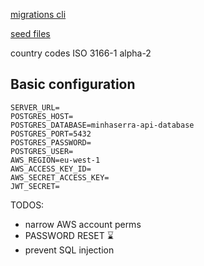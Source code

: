 [migrations cli](https://knexjs.org/guide/migrations.html#migration-cli)

[seed files](https://knexjs.org/guide/migrations.html#seed-files)

country codes ISO 3166-1 alpha-2

## Basic configuration

```
SERVER_URL=
POSTGRES_HOST=
POSTGRES_DATABASE=minhaserra-api-database
POSTGRES_PORT=5432
POSTGRES_PASSWORD=
POSTGRES_USER=
AWS_REGION=eu-west-1
AWS_ACCESS_KEY_ID=
AWS_SECRET_ACCESS_KEY=
JWT_SECRET=
```

TODOS:

- narrow AWS account perms
- PASSWORD RESET ⌛
- prevent SQL injection

